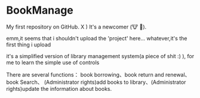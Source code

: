 # BookManage
My first repository on GitHub. X )  It's a newcomer (:cow: :beer:).

emm,it seems that i shouldn't upload the 'project' here...  whatever,it's the first thing i upload 

it's a simplified version of library management system(a piece of shit :)  ),
for me to learn the simple use of controls

There are several functions：
book borrowing、book return and renewal、book Search、
(Administrator rights)add books to library、(Administrator rights)update the information about books.

